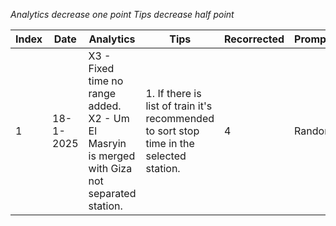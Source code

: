 *Analytics decrease one point*
*Tips decrease half point*


| Index | Date      | Analytics                                                                                        | Tips                                                                                     | Recorrected | PromptsType | HardLevel | FinalScore | PromptVersion                                                     |
| ----- | --------- | ------------------------------------------------------------------------------------------------ | ---------------------------------------------------------------------------------------- | ----------- | ----------- | --------- | ---------- | ----------------------------------------------------------------- |
| 1     | 18-1-2025 | X3 - Fixed time no range added.<br>X2 - Um El Masryin is merged with Giza not separated station. | 1. If there is list of train it's recommended to sort stop time in the selected station. | 4           | Random      | Normal    | 6.5/10     | [System Prompt V18-1-2025](https://github.com/AhmedNasser1010/Train-Tracking-Model-Tests/blob/main/prompt_history/system_prompts/18-1-2025.txt)<br><br>[Few-Shot Prompts V18-1-2025](https://github.com/AhmedNasser1010/Train-Tracking-Model-Tests/blob/main/prompt_history/few-shot_prompts/18-1-2025.json)<br> |
